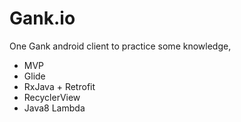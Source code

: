 # Gank.io
One Gank android client to practice some knowledge,
* MVP
* Glide
* RxJava + Retrofit
* RecyclerView
* Java8 Lambda



